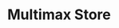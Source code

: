 ---
title: "Multimax Store"
url: /caracas/multimax-store-av-francisco-de-miranda/
shop: Elektronik
---